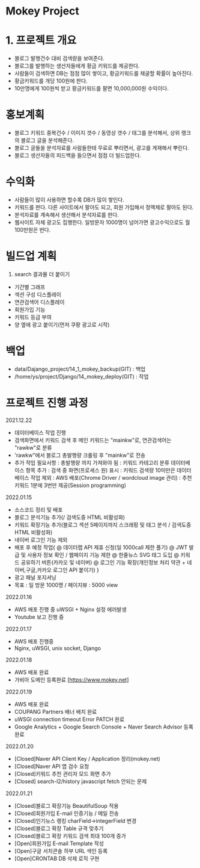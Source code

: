 # Mokey Project

# 1. 프로젝트 개요
 - 블로그 발행건수 대비 검색량을 보여준다.
 - 블로그를 발행하는 생산자들에게 황금 키워드를 제공한다.
 - 사람들이 검색하면 DB는 점점 많이 쌓이고, 황금키워드를 채굴할 확률이 높아진다.
 - 황금키워드를 개당 100원에 판다.
 - 10만명에게 100원씩 받고 황금키워드를 팔면 10,000,000원 수익이다.

# 홍보계획
 - 블로그 키워드 중복건수 / 이미지 갯수 / 동영상 갯수 / 태그를 분석해서, 상위 랭크의 블로그 글을 분석해준다.
 - 블로그 글들을 분석자료를 사람들한테 무료로 뿌리면서, 광고를 게재해서 뿌린다.
 - 블로그 생산자들의 피드백을 들으면서 점점 더 빌드업한다.

# 수익화
- 사람들이 많이 사용하면 할수록 DB가 많이 쌓인다.
- 키워드를 판다. 다른 사이트에서 팔아도 되고, 회원 가입해서 정액제로 팔아도 된다.
- 분석자료를 계속해서 생산해서 분석자료를 판다.
- 웹사이트 자체 광고도 집행한다. 일방문자 1000명이 넘어가면 광고수익으로도 월 100만원은 번다.

# 빌드업 계획
 1) search 결과물 더 붙이기
  - 기간별 그래프
  - 섹션 구성 디스플레이
  - 연관검색어 디스플레이
  - 회원가입 기능
  - 키워드 등급 부여
  - 양 옆에 광고 붙이기(먼저 쿠팡 광고로 시작)

# 백업 
  - data/Dajango_project/14_1_mokey_backup(GIT) : 백업
  - /home/ys/project/Django/14_mokey_deploy(GIT) : 작업

# 프로젝트 진행 과정
 2021.12.22
  - 데이터베이스 작업 진행 
  - 검색화면에서 키워드 검색 후 메인 키워드는 "mainkw"로, 연관검색어는 "rawkw"로 분류
  - 'rawkw"에서 블로그 총발행량 크롤링 후 "mainkw"로 전송
  - 추가 작업 필요사항
    : 총발행량 까지 가져와야 됨
    : 키워드 카테고리 분류 데이터베이스 항목 추가
    : 검색 중 화면(프로세스 원) 표시
    : 키워드 검색량 10미만은 데이터베이스 작업 제외
    : AWS 배포(Chrome Driver / wordcloud image 관리)
    : 추천키워드 1분에 3번만 제공(Session programming)

 2022.01.15
  - 소스코드 정리 및 배포
  - 블로그 분석기능 추가(/ 검색도중 HTML 비활성화)
  - 키워드 확장기능 추가(블로그 섹션 5페이지까지 스크래핑 및 태그 분석 / 검색도중 HTML 비활성화)
  - 네이버 로그인 기능 제외
  - 배포 후 예정 작업{
    @ 데이터랩 API 제휴 신청(일 1000call 제한 풀기)
    @ JWT 발급 및 사용자 정보 확인 / 웹페이지 기능 제한
    @ 한줄뉴스 SVG 태그 도입
    @ 키워드 공유하기 버튼(카카오 및 네이버)
    @ 로그인 기능 확장(개인정보 처리 약관 + 네이버,구글,카카오 로그인 API 붙이기)
  }
  - 광고 패널 포지셔닝
  - 목표 : 일 방문 1000명 / 페이지뷰 : 5000 view
    
2022.01.16
  - AWS 배포 진행 중 uWSGI + Nginx 설정 에러발생
  - Youtube 보고 진행 중

2022.01.17
   - AWS 배포 진행중
   - Nginx, uWSGI, unix socket, Django

2022.01.18
   - AWS 배포 완료
   - 가비아 도메인 등록완료 [https://www.mokey.net]

2022.01.19
   - AWS 배포 완료
   - COUPANG Partners 배너 배치 완료
   - uWSGI connection timeout Error PATCH 완료
   - Google Analytics + Google Search Console + Naver Search Advisor 등록완료
  
2022.01.20
   - [Closed]Naver API Client Key / Application 정리(mokey.net)
   - [Closed]Naver API 앱 검수 요청
   - [Closed]키워드 추천 관리자 모드 화면 추가
   - [Closed] search-l2/history javascript fetch 안되는 문제


2022.01.21
   - [Closed]블로그 확장기능 BeautifulSoup 적용
   - [Closed]회원가입 E-mail 인증기능 / 메일 전송
   - [Closed]인기뉴스 랭킹 charField->integerField 변경
   - [Closed]블로그 확장 Table 규격 맞추기
   - [Closed]블로그 확장 키워드 검색 최대 100개 증가
   - [Open]회원가입 E-mail Template 작성
   - [Open]구글 서치콘솔 하부 URL 색인 등록
   - [Open]CRONTAB DB 삭제 로직 구현   